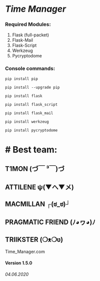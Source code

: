# _Time Manager_
### Required Modules:
1) Flask (full-packet)
2) Flask-Mail
3) Flask-Script
4) Werkzeug
5) Pycryptodome

### Console commands:

`pip install pip`

`pip install --upgrade pip`

`pip install flask`

`pip install flask_script`

`pip install flask_mail`

`pip install werkzeug`

`pip install pycryptodome`

#  # Best team:
## T1MON (づ￣ ³￣)づ
## ATTILENE ψ(▼へ▼メ)
## MACMILLAN ┌(ಠ_ಠ)┘ 
## PRAGMATIC FRIEND (ﾉ◕ヮ◕)ﾉ 
## TRIIKSTER (❍ᴥ❍ʋ) 

Time_Manager.com

#### Version 1.5.0
###### 04.06.2020